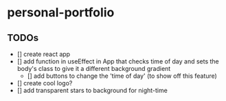 # personal-portfolio

## TODOs
- [] create react app
- [] add function in useEffect in App that checks time of day and sets the body's class to give it a different background gradient
    - [] add buttons to change the 'time of day' (to show off this feature)
- [] create cool logo?
- [] add transparent stars to background for night-time
